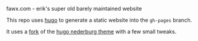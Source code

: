 fawx.com - erik's super old barely maintained website

This repo uses [hugo](https://gohugo.io/) to generate a static website into the `gh-pages` branch.

It uses a [fork](https://github.com/erikfrey/hugo-nederburg-theme) of the [hugo nederburg theme](https://github.com/appernetic/hugo-nederburg-theme) with a few small tweaks.
